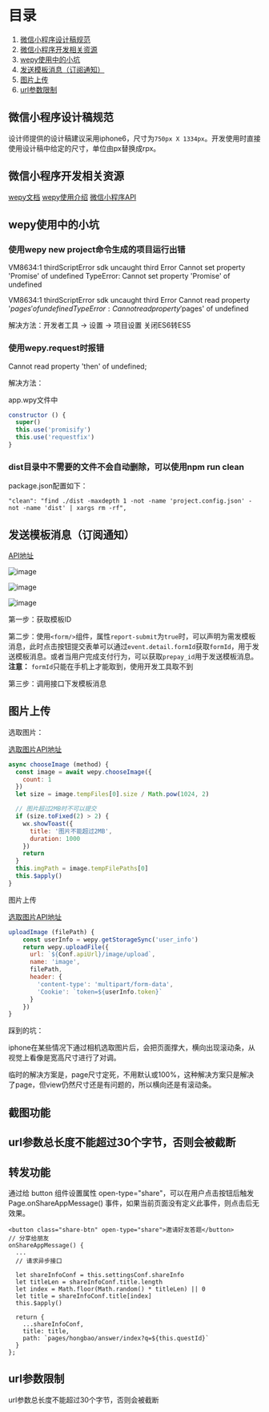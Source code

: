 # 目录


1. [微信小程序设计稿规范](https://github.com/hszy00232/developExperience/blob/master/%E5%BE%AE%E4%BF%A1%E5%B0%8F%E7%A8%8B%E5%BA%8F%E5%BC%80%E5%8F%91.md#%E5%BE%AE%E4%BF%A1%E5%B0%8F%E7%A8%8B%E5%BA%8F%E8%AE%BE%E8%AE%A1%E7%A8%BF%E8%A7%84%E8%8C%83)
2. [微信小程序开发相关资源](https://github.com/hszy00232/developExperience/blob/master/%E5%BE%AE%E4%BF%A1%E5%B0%8F%E7%A8%8B%E5%BA%8F%E5%BC%80%E5%8F%91.md#%E5%BE%AE%E4%BF%A1%E5%B0%8F%E7%A8%8B%E5%BA%8F%E5%BC%80%E5%8F%91%E7%9B%B8%E5%85%B3%E8%B5%84%E6%BA%90)
3. [wepy使用中的小坑](https://github.com/hszy00232/developExperience/blob/master/%E5%BE%AE%E4%BF%A1%E5%B0%8F%E7%A8%8B%E5%BA%8F%E5%BC%80%E5%8F%91.md#wepy%E4%BD%BF%E7%94%A8%E4%B8%AD%E7%9A%84%E5%B0%8F%E5%9D%91)
4. [发送模板消息（订阅通知）](https://github.com/hszy00232/developExperience/blob/master/%E5%BE%AE%E4%BF%A1%E5%B0%8F%E7%A8%8B%E5%BA%8F%E5%BC%80%E5%8F%91.md#%E5%8F%91%E9%80%81%E6%A8%A1%E6%9D%BF%E6%B6%88%E6%81%AF%E8%AE%A2%E9%98%85%E9%80%9A%E7%9F%A5)
5. [图片上传](https://github.com/hszy00232/developExperience/blob/master/%E5%BE%AE%E4%BF%A1%E5%B0%8F%E7%A8%8B%E5%BA%8F%E5%BC%80%E5%8F%91.md#%E5%9B%BE%E7%89%87%E4%B8%8A%E4%BC%A0)
6. [url参数限制](https://github.com/hszy00232/developExperience/blob/master/%E5%BE%AE%E4%BF%A1%E5%B0%8F%E7%A8%8B%E5%BA%8F%E5%BC%80%E5%8F%91.md#url%E5%8F%82%E6%95%B0%E9%99%90%E5%88%B6)

## 微信小程序设计稿规范

设计师提供的设计稿建议采用iphone6，尺寸为`750px X 1334px`。开发使用时直接使用设计稿中给定的尺寸，单位由px替换成rpx。

## 微信小程序开发相关资源
[wepy文档](https://tencent.github.io/wepy/document.html)
[wepy使用介绍](http://dev.qq.com/topic/5844d6947badb2796037f9e3)
[微信小程序API](https://mp.weixin.qq.com/debug/wxadoc/dev/api/)

## wepy使用中的小坑

### 使用wepy new project命令生成的项目运行出错


VM8634:1 thirdScriptError sdk uncaught third Error Cannot set property 'Promise' of undefined TypeError: Cannot set property 'Promise' of undefined

VM8634:1 thirdScriptError sdk uncaught third Error Cannot read property '$pages' of undefined TypeError: Cannot read property '$pages' of undefined

解决方法：开发者工具 -> 设置 -> 项目设置 关闭ES6转ES5

### 使用wepy.request时报错

Cannot read property 'then' of undefined;

解决方法：

app.wpy文件中

```javascript
constructor () {
  super()
  this.use('promisify')
  this.use('requestfix')
}
```
### dist目录中不需要的文件不会自动删除，可以使用npm run clean

package.json配置如下：

```
"clean": "find ./dist -maxdepth 1 -not -name 'project.config.json' -not -name 'dist' | xargs rm -rf",

```

## 发送模板消息（订阅通知）

[API地址](https://mp.weixin.qq.com/debug/wxadoc/dev/api/notice.html)

![image](https://p4.ssl.qhimg.com/t011502a2e8a17e52fe.jpg)

![image](https://p3.ssl.qhimg.com/t019865ae6e47a93e25.jpg)

![image](https://p3.ssl.qhimg.com/t014eaccea43de83677.jpg)

第一步：获取模板ID

第二步：使用`<form/>`组件，属性`report-submit`为`true`时，可以声明为需发模板消息，此时点击按钮提交表单可以通过`event.detail.formId`获取`formId`，用于发送模板消息。或者当用户完成支付行为，可以获取`prepay_id`用于发送模板消息。**注意：** `formId`只能在手机上才能取到，使用开发工具取不到

第三步：调用接口下发模板消息



## 图片上传

选取图片：

[选取图片API地址](https://mp.weixin.qq.com/debug/wxadoc/dev/api/media-picture.html#wxchooseimageobject)

```javascript
async chooseImage (method) {
  const image = await wepy.chooseImage({
    count: 1
  })
  let size = image.tempFiles[0].size / Math.pow(1024, 2)

  // 图片超过2MB时不可以提交
  if (size.toFixed(2) > 2) {
    wx.showToast({
      title: '图片不能超过2MB',
      duration: 1000
    })
    return
  }
  this.imgPath = image.tempFilePaths[0]
  this.$apply()
}
```

图片上传

[选取图片API地址](https://mp.weixin.qq.com/debug/wxadoc/dev/api/network-file.html)

```javascript
uploadImage (filePath) {
    const userInfo = wepy.getStorageSync('user_info')
    return wepy.uploadFile({
      url: `${Conf.apiUrl}/image/upload`,
      name: 'image',
      filePath,
      header: {
        'content-type': 'multipart/form-data',
        'Cookie': `token=${userInfo.token}`
      }
    })
}
```

踩到的坑：

iphone在某些情况下通过相机选取图片后，会把页面撑大，横向出现滚动条，从视觉上看像是宽高尺寸进行了对调。

临时的解决方案是，page尺寸定死，不用默认或100%，这种解决方案只是解决了page，但view仍然尺寸还是有问题的，所以横向还是有滚动条。

## 截图功能
## url参数总长度不能超过30个字节，否则会被截断
## 转发功能

通过给 button 组件设置属性 open-type="share"，可以在用户点击按钮后触发 Page.onShareAppMessage() 事件，如果当前页面没有定义此事件，则点击后无效果。

```
<button class="share-btn" open-type="share">邀请好友答题</button>
// 分享给朋友
onShareAppMessage() {
  ...
  // 请求异步接口
  
  let shareInfoConf = this.settingsConf.shareInfo
  let titleLen = shareInfoConf.title.length
  let index = Math.floor(Math.random() * titleLen) || 0
  let title = shareInfoConf.title[index]
  this.$apply()

  return {
    ...shareInfoConf,
    title: title,
    path: `pages/hongbao/answer/index?q=${this.questId}`
  }
};

```
## url参数限制

url参数总长度不能超过30个字节，否则会被截断

